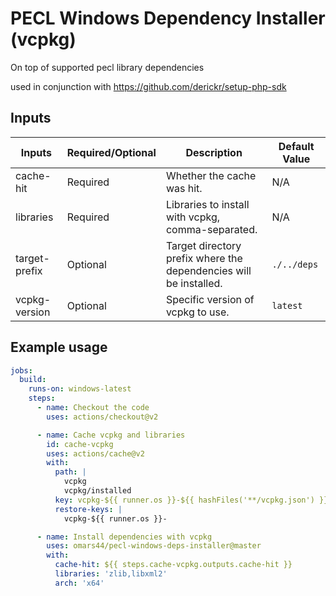 # PECL Windows Dependency Installer (vcpkg)

On top of supported pecl library dependencies

used in conjunction with https://github.com/derickr/setup-php-sdk

## Inputs


| Inputs          | Required/Optional | Description                                                                 | Default Value     |
|-----------------|-------------------|-----------------------------------------------------------------------------|-------------------|
| cache-hit       | Required          | Whether the cache was hit.                                                  | N/A               |
| libraries       | Required          | Libraries to install with vcpkg, comma-separated.                           | N/A               |
| target-prefix   | Optional          | Target directory prefix where the dependencies will be installed.           | `./../deps`       |
| vcpkg-version   | Optional          | Specific version of vcpkg to use.                                           | `latest`          |

## Example usage

```yaml
jobs:
  build:
    runs-on: windows-latest
    steps:
      - name: Checkout the code
        uses: actions/checkout@v2

      - name: Cache vcpkg and libraries
        id: cache-vcpkg
        uses: actions/cache@v2
        with:
          path: |
            vcpkg
            vcpkg/installed
          key: vcpkg-${{ runner.os }}-${{ hashFiles('**/vcpkg.json') }}
          restore-keys: |
            vcpkg-${{ runner.os }}-

      - name: Install dependencies with vcpkg
        uses: omars44/pecl-windows-deps-installer@master
        with:
          cache-hit: ${{ steps.cache-vcpkg.outputs.cache-hit }}
          libraries: 'zlib,libxml2'
          arch: 'x64'
```


